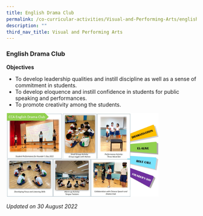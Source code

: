 ```yaml
---
title: English Drama Club
permalink: /co-curricular-activities/Visual-and-Performing-Arts/english-drama-club/
description: ""
third_nav_title: Visual and Performing Arts
---
```

### English Drama Club

**Objectives**

*   To develop leadership qualities and instill discipline as well as a sense of commitment in students.
*   To develop eloquence and instill confidence in students for public speaking and performances.
*   To promote creativity among the students.

<img src="/images/edramaclub.png" 
     style="width:80%">
		 
*Updated on 30 August 2022*